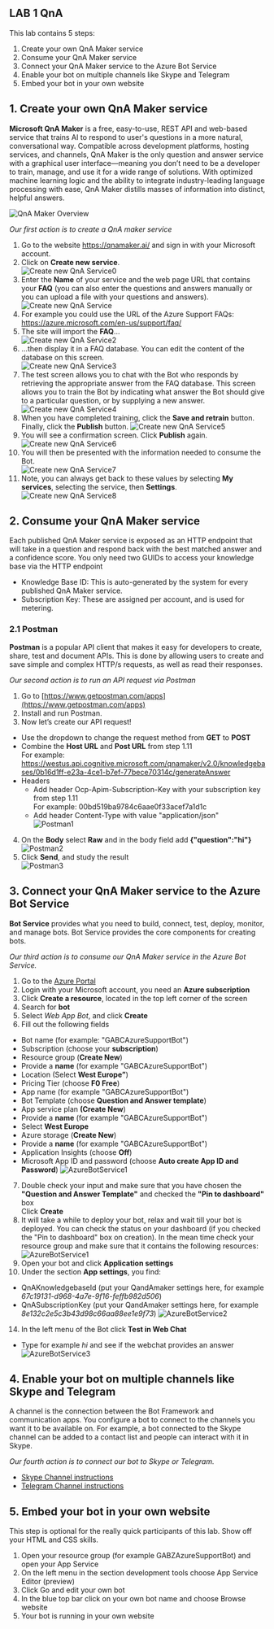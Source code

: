 ## LAB 1 QnA
This lab contains 5 steps:
1.	Create your own QnA Maker service
2. Consume your QnA Maker service
3.	Connect your QnA Maker service to the Azure Bot Service 
4.	Enable your bot on multiple channels like Skype and Telegram
5.	Embed your bot in your own website

## 1. Create your own QnA Maker service

**Microsoft QnA Maker** is a free, easy-to-use, REST API and web-based service that trains AI to respond to user's questions in a more natural, conversational way. Compatible across development platforms, hosting services, and channels, QnA Maker is the only question and answer service with a graphical user interface—meaning you don’t need to be a developer to train, manage, and use it for a wide range of solutions.
With optimized machine learning logic and the ability to integrate industry-leading language processing with ease, QnA Maker distills masses of information into distinct, helpful answers.

![QnA Maker Overview](https://github.com/Rubicon-BV/GlobalAzureBootcamp2018/blob/master/Lab1/Pics/botFrameworkArch.png)

_Our first action is to create a QnA maker service_
1. Go to the website https://qnamaker.ai/ and sign in with your Microsoft account.
2. Click on **Create new service**.  
![Create new QnA Service0](https://github.com/Rubicon-BV/GlobalAzureBootcamp2018/blob/master/Lab1/Pics/CreateQnAService0.png)
3. Enter the **Name** of your service and the web page URL that contains your **FAQ** (you can also enter the questions and answers manually or you can upload a file with your questions and answers).  
![Create new QnA Service](https://github.com/Rubicon-BV/GlobalAzureBootcamp2018/blob/master/Lab1/Pics/CreateQnAService.png)
4. For example you could use the URL of the Azure Support FAQs: https://azure.microsoft.com/en-us/support/faq/
5. The site will import the **FAQ**…  
![Create new QnA Service2](https://github.com/Rubicon-BV/GlobalAzureBootcamp2018/blob/master/Lab1/Pics/CreateQnAService2.png)
6. ...then display it in a FAQ database. You can edit the content of the database on this screen.  
![Create new QnA Service3](https://github.com/Rubicon-BV/GlobalAzureBootcamp2018/blob/master/Lab1/Pics/CreateQnAService3.png)
7. The test screen allows you to chat with the Bot who responds by retrieving the appropriate answer from the FAQ database. This screen allows you to train the Bot by indicating what answer the Bot should give to a particular question, or by supplying a new answer.  
![Create new QnA Service4](https://github.com/Rubicon-BV/GlobalAzureBootcamp2018/blob/master/Lab1/Pics/CreateQnAService4.png)
8. When you have completed training, click the **Save and retrain** button. Finally, click the **Publish** button.
![Create new QnA Service5](https://github.com/Rubicon-BV/GlobalAzureBootcamp2018/blob/master/Lab1/Pics/CreateQnAService5.png)
9. You will see a confirmation screen. Click **Publish** again.  
![Create new QnA Service6](https://github.com/Rubicon-BV/GlobalAzureBootcamp2018/blob/master/Lab1/Pics/CreateQnAService6.png)
11. You will then be presented with the information needed to consume the Bot.  
![Create new QnA Service7](https://github.com/Rubicon-BV/GlobalAzureBootcamp2018/blob/master/Lab1/Pics/CreateQnAService7.png)
12. Note, you can always get back to these values by selecting **My services**, selecting the service, then **Settings**.  
![Create new QnA Service8](https://github.com/Rubicon-BV/GlobalAzureBootcamp2018/blob/master/Lab1/Pics/CreateQnAService8.png)

## 2. Consume your QnA Maker service
Each published QnA Maker service is exposed as an HTTP endpoint that will take in a question and respond back with the best matched answer and a confidence score. You only need two GUIDs to access your knowledge base via the HTTP endpoint
* Knowledge Base ID: This is auto-generated by the system for every published QnA Maker service.  
* Subscription Key: These are assigned per account, and is used for metering.
 
### 2.1 Postman

**Postman** is a popular API client that makes it easy for developers to create, share, test and document APIs. This is done by allowing users to create and save simple and complex HTTP/s requests, as well as read their responses. 

_Our second action is to run an API request via Postman_

1. Go to [https://www.getpostman.com/apps](https://www.getpostman.com/apps)
2. Install and run Postman.
3. Now let’s create our API request!
  - Use the dropdown to change the request method from **GET** to **POST**
  - Combine the **Host URL** and **Post URL** from step 1.11  
  For example: https://westus.api.cognitive.microsoft.com/qnamaker/v2.0/knowledgebases/0b16d1ff-e23a-4ce1-b7ef-77bece70314c/generateAnswer
  - Headers
    - Add header Ocp-Apim-Subscription-Key with your subscription key from step 1.11  
    For example: 00bd519ba9784c6aae0f33acef7a1d1c
    - Add header Content-Type with value "application/json"  
    ![Postman1](https://github.com/Rubicon-BV/GlobalAzureBootcamp2018/blob/master/Lab1/Pics/Postman1.png)
4. On the **Body** select **Raw** and in the body field add **{"question":"hi"}**  
![Postman2](https://github.com/Rubicon-BV/GlobalAzureBootcamp2018/blob/master/Lab1/Pics/Postman2.png)
5. Click **Send**, and study the result  
![Postman3](https://github.com/Rubicon-BV/GlobalAzureBootcamp2018/blob/master/Lab1/Pics/Postman3.png)

## 3. Connect your QnA Maker service to the Azure Bot Service  
**Bot Service** provides what you need to build, connect, test, deploy, monitor, and manage bots. Bot Service provides the core components for creating bots.

_Our third action is to consume our QnA Maker service in the Azure Bot Service._

1. Go to the [Azure Portal](https://portal.azure.com/)
2. Login with your Microsoft account, you need an **Azure subscription**
3. Click **Create a resource**, located in the top left corner of the screen
4. Search for **bot**
5. Select _Web App Bot_, and click **Create**
6. Fill out the following fields
* Bot name (for example: "GABCAzureSupportBot")
* Subscription (choose your **subscription**)
* Resource group (**Create New**)
* Provide a **name** (for example "GABCAzureSupportBot")
* Location (Select **West Europe”**)
* Pricing Tier (choose **F0 Free**)
* App name (for example "GABCAzureSupportBot")
* Bot Template (choose **Question and Answer template**)
* App service plan **(Create New**)
* Provide a **name** (for example "GABCAzureSupportBot")
* Select **West Europe**
* Azure storage (**Create New**)
* Provide a **name** (for example "GABCAzureSupportBot")
* Application Insights (choose **Off**)
* Microsoft App ID and password (choose **Auto create App ID and Password**)
![AzureBotService1](https://github.com/Rubicon-BV/GlobalAzureBootcamp2018/blob/master/Lab1/Pics/AzureBotService1.png)
7. Double check your input and make sure that you have chosen the **"Question and Answer Template"** and checked the **"Pin to dashboard"** box  
Click **Create**
8. It will take a while to deploy your bot, relax and wait till your bot is deployed. You can check the status on your dashboard (if you checked the "Pin to dashboard" box on creation). In the mean time check your resource group and make sure that it contains the following resources:  
![AzureBotService1](https://github.com/Rubicon-BV/GlobalAzureBootcamp2018/blob/master/Lab1/Pics/AzureBotService1.png)
9. Open your bot and click **Application settings**
13. Under the section **App settings**, you find:
* QnAKnowledgebaseId (put your QandAmaker settings here, for example _67c19131-d968-4a7e-9f16-feffb982d506_)
* QnASubscriptionKey (put your QandAmaker settings here, for example _8e132c2e5c3b43d98c66aa88ee1e9f73_)
![AzureBotService2](https://github.com/Rubicon-BV/GlobalAzureBootcamp2018/blob/master/Lab1/Pics/AzureBotService2.png)
14. In the left menu of the Bot click **Test in Web Chat**
* Type for example _hi_ and see if the webchat provides an answer
![AzureBotService3](https://github.com/Rubicon-BV/GlobalAzureBootcamp2018/blob/master/Lab1/Pics/AzureBotService3.png)

## 4. Enable your bot on multiple channels like Skype and Telegram
A channel is the connection between the Bot Framework and communication apps. You configure a bot to connect to the channels you want it to be available on. For example, a bot connected to the Skype channel can be added to a contact list and people can interact with it in Skype.

_Our fourth action is to connect our bot to Skype or Telegram._

* [Skype Channel instructions](https://docs.microsoft.com/en-us/azure/bot-service/bot-service-channel-connect-skype)
* [Telegram Channel instructions](https://docs.microsoft.com/en-us/azure/bot-service/bot-service-channel-connect-telegram)

## 5. Embed your bot in your own website
This step is optional for the really quick participants of this lab. Show off your HTML and CSS skills.

1. Open your resource group (for example GABZAzureSupportBot) and open your App Service
2.	On the left menu in the section development tools choose App Service Editor (preview)
3.	Click Go and edit your own bot
4.	In the blue top bar click on your own bot name and choose Browse website
5. Your bot is running in your own website
